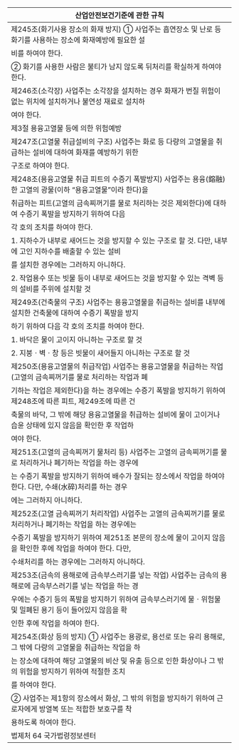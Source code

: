 | 산업안전보건기준에 관한 규칙 |
| --- |
| 제245조(화기사용 장소의 화재 방지) ① 사업주는 흡연장소 및 난로 등 화기를 사용하는 장소에 화재예방에 필요한 설 |
| 비를 하여야 한다. |
| ② 화기를 사용한 사람은 불티가 남지 않도록 뒤처리를 확실하게 하여야 한다. |
| 제246조(소각장) 사업주는 소각장을 설치하는 경우 화재가 번질 위험이 없는 위치에 설치하거나 불연성 재료로 설치하 |
| 여야 한다. |
| 제3절 용융고열물 등에 의한 위험예방 |
| 제247조(고열물 취급설비의 구조) 사업주는 화로 등 다량의 고열물을 취급하는 설비에 대하여 화재를 예방하기 위한 |
| 구조로 하여야 한다. |
| 제248조(용융고열물 취급 피트의 수증기 폭발방지) 사업주는 용융(鎔融)한 고열의 광물(이하 “용융고열물”이라 한다)을 |
| 취급하는 피트(고열의 금속찌꺼기를 물로 처리하는 것은 제외한다)에 대하여 수증기 폭발을 방지하기 위하여 다음 |
| 각 호의 조치를 하여야 한다. |
| 1. 지하수가 내부로 새어드는 것을 방지할 수 있는 구조로 할 것. 다만, 내부에 고인 지하수를 배출할 수 있는 설비 |
| 를 설치한 경우에는 그러하지 아니하다. |
| 2. 작업용수 또는 빗물 등이 내부로 새어드는 것을 방지할 수 있는 격벽 등의 설비를 주위에 설치할 것 |
| 제249조(건축물의 구조) 사업주는 용융고열물을 취급하는 설비를 내부에 설치한 건축물에 대하여 수증기 폭발을 방지 |
| 하기 위하여 다음 각 호의 조치를 하여야 한다. |
| 1. 바닥은 물이 고이지 아니하는 구조로 할 것 |
| 2. 지붕ㆍ벽ㆍ창 등은 빗물이 새어들지 아니하는 구조로 할 것 |
| 제250조(용융고열물의 취급작업) 사업주는 용융고열물을 취급하는 작업(고열의 금속찌꺼기를 물로 처리하는 작업과 폐 |
| 기하는 작업은 제외한다)을 하는 경우에는 수증기 폭발을 방지하기 위하여 제248조에 따른 피트, 제249조에 따른 건 |
| 축물의 바닥, 그 밖에 해당 용융고열물을 취급하는 설비에 물이 고이거나 습윤 상태에 있지 않음을 확인한 후 작업하 |
| 여야 한다. |
| 제251조(고열의 금속찌꺼기 물처리 등) 사업주는 고열의 금속찌꺼기를 물로 처리하거나 폐기하는 작업을 하는 경우에 |
| 는 수증기 폭발을 방지하기 위하여 배수가 잘되는 장소에서 작업을 하여야 한다. 다만, 수쇄(水碎)처리를 하는 경우 |
| 에는 그러하지 아니하다. |
| 제252조(고열 금속찌꺼기 처리작업) 사업주는 고열의 금속찌꺼기를 물로 처리하거나 폐기하는 작업을 하는 경우에는 |
| 수증기 폭발을 방지하기 위하여 제251조 본문의 장소에 물이 고이지 않음을 확인한 후에 작업을 하여야 한다. 다만, |
| 수쇄처리를 하는 경우에는 그러하지 아니하다. |
| 제253조(금속의 용해로에 금속부스러기를 넣는 작업) 사업주는 금속의 용해로에 금속부스러기를 넣는 작업을 하는 경 |
| 우에는 수증기 등의 폭발을 방지하기 위하여 금속부스러기에 물ㆍ위험물 및 밀폐된 용기 등이 들어있지 않음을 확 |
| 인한 후에 작업을 하여야 한다. |
| 제254조(화상 등의 방지) ① 사업주는 용광로, 용선로 또는 유리 용해로, 그 밖에 다량의 고열물을 취급하는 작업을 하 |
| 는 장소에 대하여 해당 고열물의 비산 및 유출 등으로 인한 화상이나 그 밖의 위험을 방지하기 위하여 적절한 조치 |
| 를 하여야 한다. |
| ② 사업주는 제1항의 장소에서 화상, 그 밖의 위험을 방지하기 위하여 근로자에게 방열복 또는 적합한 보호구를 착 |
| 용하도록 하여야 한다. |
| 법제처                                                            64                                                       국가법령정보센터 |